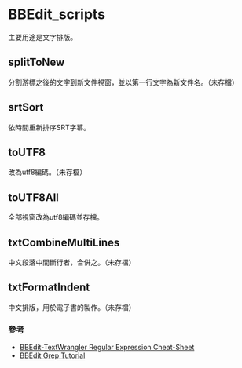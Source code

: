 # BBEdit_scripts

主要用途是文字排版。

## splitToNew
分割游標之後的文字到新文件視窗，並以第一行文字為新文件名。（未存檔）

## srtSort
依時間重新排序SRT字幕。

## toUTF8
改為utf8編碼。（未存檔）

## toUTF8All
全部視窗改為utf8編碼並存檔。

## txtCombineMultiLines
中文段落中間斷行者，合併之。（未存檔）

## txtFormatIndent
中文排版，用於電子書的製作。（未存檔）

### 參考
* [BBEdit-TextWrangler Regular Expression Cheat-Sheet](https://gist.github.com/ccstone/5385334)
* [BBEdit Grep Tutorial](https://anybrowser.org/bbedit/grep.html)
